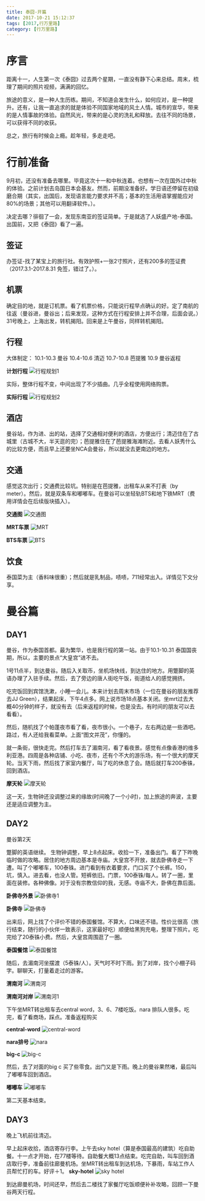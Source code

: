 ```yaml
---
title: 泰囧-开篇
date: 2017-10-21 15:12:37
tags: [2017,行万里路]
category: [行万里路]
---
```


# 序言
距离十一，人生第一次《泰囧》过去两个星期，一直没有静下心来总结。周末，梳理了期间的照片视频，满满的回忆。

旅途的意义，是一种人生历练。期间，不知道会发生什么，如何应对，是一种提升。还有，让我一直追求的就是体验不同国家地域的风土人情。城市的宣华，带来的是人情事故的体验。自然风光，带来的是心灵的洗礼和释放。去往不同的场景，可以获得不同的收获。

总之，旅行有时候会上瘾。趁年轻，多走走吧。

<!--more-->
# 行前准备
9月初，还没有准备去哪里。毕竟这次十一和中秋连着。也想有一次在国外过中秋的体验。之前计划去岛国日本会基友。然而，前期没准备好。学日语还停留在初级磨合期（其实，出国后，发现语言能力要求并不高；基本的生活用语掌握能应对80%的场景；其他可以用翻译软件。）。

决定去哪？徘徊了一会，发现东南亚的签证简单。于是就选了人妖盛产地-泰国。出国前，又把《泰囧》看了一遍。

## 签证
办签证-找了某宝上的旅行社。有效护照+一张2寸照片，还有200多的签证费（2017.3.1-2017.8.31 免签，错过了。）。

## 机票
确定目的地，就是订机票。看了机票价格，只能说行程早点确认的好。定了南航的往返（曼谷进，曼谷出；后来发现，这种方式在行程安排上并不合理，后面会说。）31号晚上，上海出发，转机揭阳。回来是上午曼谷，同样转机揭阳。

## 行程
大体制定：
10.1-10.3 曼谷
10.4-10.6 清迈
10.7-10.8 芭提雅
10.9 曼谷返程

**计划行程**
![行程规划1](http://of7369y0i.bkt.clouddn.com//2017/10/%E6%B3%B0%E5%9B%BD%E8%A1%8C%E7%A8%8B%E8%A7%84%E5%88%921.png)

实际，整体行程不变，中间出现了不少插曲。几乎全程使用网络购票。

**实际行程**
![行程规划2](http://of7369y0i.bkt.clouddn.com//2017/10/%E6%B3%B0%E5%9B%BD%E8%A1%8C%E7%A8%8B%E8%A7%84%E5%88%922.png)

## 酒店
曼谷站，作为进、出的站，选择了交通相对便利的酒店，方便出行；清迈住在了古城里（古城不大，半天逛的完）；芭提雅住在了芭提雅海滩附近。去看人妖秀什么的比较方便，而且早上还要坐NCA会曼谷，所以就没去更南边的地方。

## 交通
感觉这次出行；交通费比较坑。特别是在芭提雅，出租车从来不打表（by meter）。然后，就是双条车和嘟嘟车。在曼谷可以坐轻轨BTS和地下铁MRT（费用详情会在后续版块插入）。

**交通图**
![交通图](http://of7369y0i.bkt.clouddn.com//2017/10/%E6%B3%B0%E5%9B%BD%E4%BA%A4%E9%80%9A%E5%9B%BE.png)

**MRT车票**
![MRT](http://of7369y0i.bkt.clouddn.com//2017/10/%E6%B3%B0%E5%9B%BDMRT.png)

**BTS车票**
![BTS](http://of7369y0i.bkt.clouddn.com//2017/10/%E6%B3%B0%E5%9B%BDBTS.png)

## 饮食
泰国菜为主（香料味很重）；然后就是乳制品，啧啧，711经常出入。详情见下文分享。

# 曼谷篇
## DAY1
曼谷，作为泰国首都。最为繁华，也是我行程的第一站。由于10.1-10.31 泰国国丧期，所以，主要的景点“大皇宫”进不去。

1号11点半，到达曼谷。随后入关取币，坐机场快线，到达住的地方。用蹩脚的英语办理了入驻手续。然后，去了旁边的唐人街吃午饭，街道给人的感觉拥挤。

吃完饭回到宾馆洗漱，小睡一会儿。本来计划去周末市场（一位在曼谷的朋友推荐去JJ Green），结果起床，下午4点多。网上说市场18点基本关闭。坐mrt过去大概40分钟的样子，就没有去（后来返程的时候，也是没去。有时间的朋友可以去看看）。

然后，随机找了个帕蓬夜市看了看，夜市很小。一个巷子，左右两边是一些酒吧。路过，有人还给我看菜单。上面“图文并茂”，你懂的。

就一条街，很快走完。然后打车去了湄南河，看了看夜景。感觉有点像香港的维多利亚港。四周是各种店铺、小吃、夜市，还有个不大的游乐场，有一个很大的摩天轮。当天下雨，然后找了家室内餐厅，叫了吃的休息了会。随后就打车200泰铢，回到酒店。

**摩天轮**
![摩天轮](http://of7369y0i.bkt.clouddn.com//2017/10/%E6%B3%B0%E5%9B%BD%E6%91%A9%E5%A4%A9%E8%BD%AE.png)

这一天，生物钟还没调整过来的缘故(时间晚了一个小时)，加上旅途的奔波，主要还是适应调整为主。

## DAY2
曼谷第2天

蹩脚的英语继续。
生物钟调整，早上8点起床。收拾一下，准备出门。看了下昨晚临时做的攻略。居住的地方周边基本是寺庙。大皇宫不开放，就去卧佛寺走一下遭。叫了个嘟嘟车，100泰铢。进门看到有衣着要求，门口买了个长裤。150，坑，慎入。进去看，也没人管。短裤依旧。门票，100泰铢/每人。转了一圈，里面在装修。各种佛像。对于没有宗教信仰的我，无感。寺庙不大，卧佛在靠后面。

**卧佛寺外景**
![卧佛寺1](http://of7369y0i.bkt.clouddn.com//2017/10/%E6%B3%B0%E5%9B%BD%E5%8D%A7%E4%BD%9B%E5%AF%BA1.png)

**卧佛寺**
![卧佛寺](http://of7369y0i.bkt.clouddn.com//2017/10/%E6%B3%B0%E5%9B%BD%E5%8D%A7%E4%BD%9B%E5%AF%BA.png)

出来后，网上找了个评价不错的泰国餐馆。不算大，口味还不错。性价比很高（旅行结束，随行的小伙伴一致表示，这家最好吃）顺便给黑狗充电，整理下照片。吃完给了20泰铢小费。然后，大皇宫周围逛了一圈。

**泰国餐馆**
![泰国餐馆](http://of7369y0i.bkt.clouddn.com//2017/10/%E6%B3%B0%E5%9B%BD%E6%B3%B0%E5%9B%BD%E9%A4%90%E5%8E%85.png)

随后，去湄南河坐摆渡（5泰铢/人）。天气时不时下雨。到了对岸，找个小棚子码字。聊聊天，打量着走过的游客。

**渭南河**
![渭南河](http://of7369y0i.bkt.clouddn.com//2017/10/%E6%B3%B0%E5%9B%BD%E6%B8%AD%E5%8D%97%E6%B2%B3.png)

**渭南河对岸**
![渭南河1](http://of7369y0i.bkt.clouddn.com//2017/10/%E6%B3%B0%E5%9B%BD%E6%B8%AD%E5%8D%97%E6%B2%B31.png)


下午坐MRT转出租车去central word，3、6、7楼吃饭。nara 排队人很多。吃完，看了看商场，踩点。准备返程购买

**central-word**
![central-word](http://of7369y0i.bkt.clouddn.com//2017/10/%E6%B3%B0%E5%9B%BDcentel-world.png)

**nara排号**
![nara](http://of7369y0i.bkt.clouddn.com//2017/10/%E6%B3%B0%E5%9B%BDnara.png)

**big-c**
![big-c](http://of7369y0i.bkt.clouddn.com//2017/10/%E6%B3%B0%E5%9B%BDbig-c.png)


然后，去了对面的big c 买了些零食。出门又是下雨。晚上的曼谷果然堵，最后叫了嘟嘟车回到酒店。

**嘟嘟车**
![嘟嘟车](http://of7369y0i.bkt.clouddn.com//2017/10/%E6%B3%B0%E5%9B%BD%E5%98%9F%E5%98%9F%E8%BD%A6.png)

第二天基本结束。

## DAY3
晚上飞机前往清迈。

早上起床收拾，酒店寄存行李。上午去sky hotel（算是泰国最高的建筑）吃自助餐。十一点才开始，在77楼等待。自助餐大概13点结束。吃完自助，叫车回到酒店取行李，准备前往廊曼机场。坐MRT转出租车到达机场，下暴雨，车站工作人员帮忙打的车。好评＋1。
**sky-hotel**
![sky hotel](http://of7369y0i.bkt.clouddn.com//2017/10/%E6%B3%B0%E5%9B%BDsky-hotel.png)

到达廊曼机场，时间还早，然后去二楼找了家餐厅吃饭顺便补补攻略，回顾一下曼谷两天行程。
